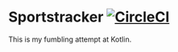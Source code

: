 # Sportstracker [![CircleCI](https://circleci.com/gh/nordberg/sportstracker.svg?style=svg)](https://circleci.com/gh/nordberg/sportstracker)
This is my fumbling attempt at Kotlin.
